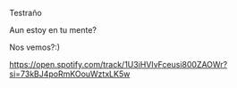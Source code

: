 Testraño 

Aun estoy en tu mente?

Nos vemos?:)

https://open.spotify.com/track/1U3iHVIvFceusi800ZAOWr?si=73kBJ4poRmKOouWztxLK5w
